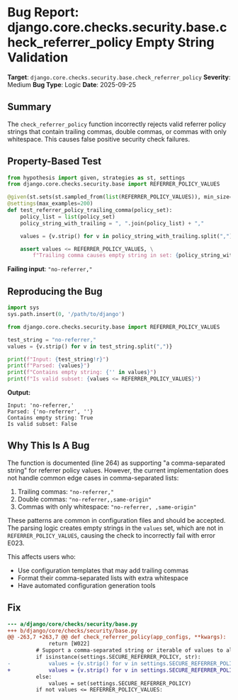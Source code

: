 # Bug Report: django.core.checks.security.base.check_referrer_policy Empty String Validation

**Target**: `django.core.checks.security.base.check_referrer_policy`
**Severity**: Medium
**Bug Type**: Logic
**Date**: 2025-09-25

## Summary

The `check_referrer_policy` function incorrectly rejects valid referrer policy strings that contain trailing commas, double commas, or commas with only whitespace. This causes false positive security check failures.

## Property-Based Test

```python
from hypothesis import given, strategies as st, settings
from django.core.checks.security.base import REFERRER_POLICY_VALUES

@given(st.sets(st.sampled_from(list(REFERRER_POLICY_VALUES)), min_size=1, max_size=3))
@settings(max_examples=200)
def test_referrer_policy_trailing_comma(policy_set):
    policy_list = list(policy_set)
    policy_string_with_trailing = ", ".join(policy_list) + ","

    values = {v.strip() for v in policy_string_with_trailing.split(",")}

    assert values <= REFERRER_POLICY_VALUES, \
        f"Trailing comma causes empty string in set: {policy_string_with_trailing!r} -> {values}"
```

**Failing input**: `"no-referrer,"`

## Reproducing the Bug

```python
import sys
sys.path.insert(0, '/path/to/django')

from django.core.checks.security.base import REFERRER_POLICY_VALUES

test_string = "no-referrer,"
values = {v.strip() for v in test_string.split(",")}

print(f"Input: {test_string!r}")
print(f"Parsed: {values}")
print(f"Contains empty string: {'' in values}")
print(f"Is valid subset: {values <= REFERRER_POLICY_VALUES}")
```

**Output:**
```
Input: 'no-referrer,'
Parsed: {'no-referrer', ''}
Contains empty string: True
Is valid subset: False
```

## Why This Is A Bug

The function is documented (line 264) as supporting "a comma-separated string" for referrer policy values. However, the current implementation does not handle common edge cases in comma-separated lists:

1. Trailing commas: `"no-referrer,"`
2. Double commas: `"no-referrer,,same-origin"`
3. Commas with only whitespace: `"no-referrer, ,same-origin"`

These patterns are common in configuration files and should be accepted. The parsing logic creates empty strings in the `values` set, which are not in `REFERRER_POLICY_VALUES`, causing the check to incorrectly fail with error E023.

This affects users who:
- Use configuration templates that may add trailing commas
- Format their comma-separated lists with extra whitespace
- Have automated configuration generation tools

## Fix

```diff
--- a/django/core/checks/security/base.py
+++ b/django/core/checks/security/base.py
@@ -263,7 +263,7 @@ def check_referrer_policy(app_configs, **kwargs):
             return [W022]
         # Support a comma-separated string or iterable of values to allow fallback.
         if isinstance(settings.SECURE_REFERRER_POLICY, str):
-            values = {v.strip() for v in settings.SECURE_REFERRER_POLICY.split(",")}
+            values = {v.strip() for v in settings.SECURE_REFERRER_POLICY.split(",") if v.strip()}
         else:
             values = set(settings.SECURE_REFERRER_POLICY)
         if not values <= REFERRER_POLICY_VALUES:
```